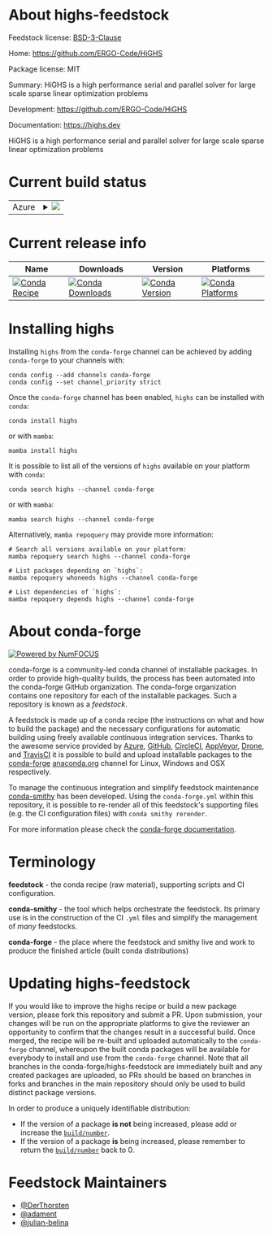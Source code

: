 About highs-feedstock
=====================

Feedstock license: [BSD-3-Clause](https://github.com/conda-forge/highs-feedstock/blob/main/LICENSE.txt)

Home: https://github.com/ERGO-Code/HiGHS

Package license: MIT

Summary: HiGHS is a high performance serial and parallel solver for large scale sparse linear optimization problems

Development: https://github.com/ERGO-Code/HiGHS

Documentation: https://highs.dev

HiGHS is a high performance serial and parallel solver for large scale sparse linear optimization problems


Current build status
====================


<table>
    
  <tr>
    <td>Azure</td>
    <td>
      <details>
        <summary>
          <a href="https://dev.azure.com/conda-forge/feedstock-builds/_build/latest?definitionId=19698&branchName=main">
            <img src="https://dev.azure.com/conda-forge/feedstock-builds/_apis/build/status/highs-feedstock?branchName=main">
          </a>
        </summary>
        <table>
          <thead><tr><th>Variant</th><th>Status</th></tr></thead>
          <tbody><tr>
              <td>linux_64</td>
              <td>
                <a href="https://dev.azure.com/conda-forge/feedstock-builds/_build/latest?definitionId=19698&branchName=main">
                  <img src="https://dev.azure.com/conda-forge/feedstock-builds/_apis/build/status/highs-feedstock?branchName=main&jobName=linux&configuration=linux%20linux_64_" alt="variant">
                </a>
              </td>
            </tr><tr>
              <td>osx_64</td>
              <td>
                <a href="https://dev.azure.com/conda-forge/feedstock-builds/_build/latest?definitionId=19698&branchName=main">
                  <img src="https://dev.azure.com/conda-forge/feedstock-builds/_apis/build/status/highs-feedstock?branchName=main&jobName=osx&configuration=osx%20osx_64_" alt="variant">
                </a>
              </td>
            </tr><tr>
              <td>osx_arm64</td>
              <td>
                <a href="https://dev.azure.com/conda-forge/feedstock-builds/_build/latest?definitionId=19698&branchName=main">
                  <img src="https://dev.azure.com/conda-forge/feedstock-builds/_apis/build/status/highs-feedstock?branchName=main&jobName=osx&configuration=osx%20osx_arm64_" alt="variant">
                </a>
              </td>
            </tr><tr>
              <td>win_64</td>
              <td>
                <a href="https://dev.azure.com/conda-forge/feedstock-builds/_build/latest?definitionId=19698&branchName=main">
                  <img src="https://dev.azure.com/conda-forge/feedstock-builds/_apis/build/status/highs-feedstock?branchName=main&jobName=win&configuration=win%20win_64_" alt="variant">
                </a>
              </td>
            </tr>
          </tbody>
        </table>
      </details>
    </td>
  </tr>
</table>

Current release info
====================

| Name | Downloads | Version | Platforms |
| --- | --- | --- | --- |
| [![Conda Recipe](https://img.shields.io/badge/recipe-highs-green.svg)](https://anaconda.org/conda-forge/highs) | [![Conda Downloads](https://img.shields.io/conda/dn/conda-forge/highs.svg)](https://anaconda.org/conda-forge/highs) | [![Conda Version](https://img.shields.io/conda/vn/conda-forge/highs.svg)](https://anaconda.org/conda-forge/highs) | [![Conda Platforms](https://img.shields.io/conda/pn/conda-forge/highs.svg)](https://anaconda.org/conda-forge/highs) |

Installing highs
================

Installing `highs` from the `conda-forge` channel can be achieved by adding `conda-forge` to your channels with:

```
conda config --add channels conda-forge
conda config --set channel_priority strict
```

Once the `conda-forge` channel has been enabled, `highs` can be installed with `conda`:

```
conda install highs
```

or with `mamba`:

```
mamba install highs
```

It is possible to list all of the versions of `highs` available on your platform with `conda`:

```
conda search highs --channel conda-forge
```

or with `mamba`:

```
mamba search highs --channel conda-forge
```

Alternatively, `mamba repoquery` may provide more information:

```
# Search all versions available on your platform:
mamba repoquery search highs --channel conda-forge

# List packages depending on `highs`:
mamba repoquery whoneeds highs --channel conda-forge

# List dependencies of `highs`:
mamba repoquery depends highs --channel conda-forge
```


About conda-forge
=================

[![Powered by
NumFOCUS](https://img.shields.io/badge/powered%20by-NumFOCUS-orange.svg?style=flat&colorA=E1523D&colorB=007D8A)](https://numfocus.org)

conda-forge is a community-led conda channel of installable packages.
In order to provide high-quality builds, the process has been automated into the
conda-forge GitHub organization. The conda-forge organization contains one repository
for each of the installable packages. Such a repository is known as a *feedstock*.

A feedstock is made up of a conda recipe (the instructions on what and how to build
the package) and the necessary configurations for automatic building using freely
available continuous integration services. Thanks to the awesome service provided by
[Azure](https://azure.microsoft.com/en-us/services/devops/), [GitHub](https://github.com/),
[CircleCI](https://circleci.com/), [AppVeyor](https://www.appveyor.com/),
[Drone](https://cloud.drone.io/welcome), and [TravisCI](https://travis-ci.com/)
it is possible to build and upload installable packages to the
[conda-forge](https://anaconda.org/conda-forge) [anaconda.org](https://anaconda.org/)
channel for Linux, Windows and OSX respectively.

To manage the continuous integration and simplify feedstock maintenance
[conda-smithy](https://github.com/conda-forge/conda-smithy) has been developed.
Using the ``conda-forge.yml`` within this repository, it is possible to re-render all of
this feedstock's supporting files (e.g. the CI configuration files) with ``conda smithy rerender``.

For more information please check the [conda-forge documentation](https://conda-forge.org/docs/).

Terminology
===========

**feedstock** - the conda recipe (raw material), supporting scripts and CI configuration.

**conda-smithy** - the tool which helps orchestrate the feedstock.
                   Its primary use is in the construction of the CI ``.yml`` files
                   and simplify the management of *many* feedstocks.

**conda-forge** - the place where the feedstock and smithy live and work to
                  produce the finished article (built conda distributions)


Updating highs-feedstock
========================

If you would like to improve the highs recipe or build a new
package version, please fork this repository and submit a PR. Upon submission,
your changes will be run on the appropriate platforms to give the reviewer an
opportunity to confirm that the changes result in a successful build. Once
merged, the recipe will be re-built and uploaded automatically to the
`conda-forge` channel, whereupon the built conda packages will be available for
everybody to install and use from the `conda-forge` channel.
Note that all branches in the conda-forge/highs-feedstock are
immediately built and any created packages are uploaded, so PRs should be based
on branches in forks and branches in the main repository should only be used to
build distinct package versions.

In order to produce a uniquely identifiable distribution:
 * If the version of a package **is not** being increased, please add or increase
   the [``build/number``](https://docs.conda.io/projects/conda-build/en/latest/resources/define-metadata.html#build-number-and-string).
 * If the version of a package **is** being increased, please remember to return
   the [``build/number``](https://docs.conda.io/projects/conda-build/en/latest/resources/define-metadata.html#build-number-and-string)
   back to 0.

Feedstock Maintainers
=====================

* [@DerThorsten](https://github.com/DerThorsten/)
* [@adament](https://github.com/adament/)
* [@julian-belina](https://github.com/julian-belina/)


<!-- dummy commit to enable rerendering -->

